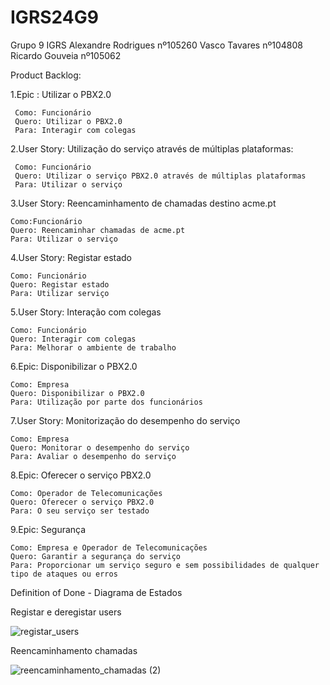 # IGRS24G9

Grupo 9 IGRS
Alexandre Rodrigues nº105260
Vasco Tavares nº104808
Ricardo Gouveia nº105062



Product Backlog:

1.Epic : Utilizar o PBX2.0
     
     Como: Funcionário
     Quero: Utilizar o PBX2.0
     Para: Interagir com colegas

2.User Story: Utilização do serviço através de múltiplas plataformas:  

     Como: Funcionário
     Quero: Utilizar o serviço PBX2.0 através de múltiplas plataformas   
     Para: Utilizar o serviço 

3.User Story: Reencaminhamento de chamadas destino acme.pt

    Como:Funcionário
    Quero: Reencaminhar chamadas de acme.pt
    Para: Utilizar o serviço

4.User Story: Registar estado
    
    Como: Funcionário
    Quero: Registar estado
    Para: Utilizar serviço

5.User Story: Interação com colegas
    
    Como: Funcionário
    Quero: Interagir com colegas
    Para: Melhorar o ambiente de trabalho

6.Epic: Disponibilizar o PBX2.0
    
    Como: Empresa
    Quero: Disponibilizar o PBX2.0
    Para: Utilização por parte dos funcionários

 7.User Story: Monitorização do desempenho do serviço 
    
    Como: Empresa
    Quero: Monitorar o desempenho do serviço 
    Para: Avaliar o desempenho do serviço 

8.Epic: Oferecer o serviço PBX2.0
    
    Como: Operador de Telecomunicações
    Quero: Oferecer o serviço PBX2.0
    Para: O seu serviço ser testado

9.Epic: Segurança
    
    Como: Empresa e Operador de Telecomunicações
    Quero: Garantir a segurança do serviço 
    Para: Proporcionar um serviço seguro e sem possibilidades de qualquer tipo de ataques ou erros

Definition of Done - Diagrama de Estados

Registar e deregistar users
     
![registar_users](https://github.com/user-attachments/assets/b6de6534-bf12-49d4-bb08-9b28c72da8bb)

Reencaminhamento chamadas

![reencaminhamento_chamadas (2)](https://github.com/user-attachments/assets/0440da57-2189-4dce-a99c-206ff51a717c)

